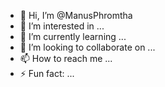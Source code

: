 - 👋 Hi, I’m @ManusPhromtha
- 👀 I’m interested in ...
- 🌱 I’m currently learning ...
- 💞️ I’m looking to collaborate on ...
- 📫 How to reach me ...
- ⚡ Fun fact: ...

<!---
ManusPhromtha/ManusPhromtha is a ✨ special ✨ repository because its `README.md` (this file) appears on your GitHub profile.
You can click the Preview link to take a look at your changes.
--->
